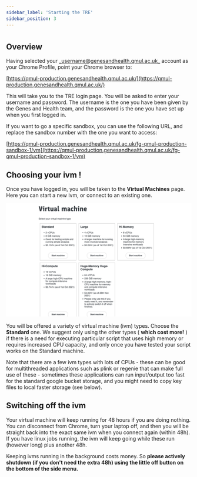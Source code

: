 ```yaml
---
sidebar_label: 'Starting the TRE'
sidebar_position: 3
---
```


# 

## **Overview**

Having selected your [_username@genesandhealth.qmul.ac.uk_](mailto:username@genesandhealth.qmul.ac.uk) account as your Chrome Profile, point your Chrome browser to:

[https://qmul-production.genesandhealth.qmul.ac.uk/](https://qmul-production.genesandhealth.qmul.ac.uk/)

This will take you to the TRE login page. You will be asked to enter your username and password. The username is the one you have been given by the Genes and Health team, and the password is the one you have set up when you first logged in.

If you want to go a specific sandbox, you can use the following URL, and replace the sandbox number with the one you want to access:

[https://qmul-production.genesandhealth.qmul.ac.uk/fg-qmul-production-sandbox-1/vm](https://qmul-production.genesandhealth.qmul.ac.uk/fg-qmul-production-sandbox-1/vm)

## Choosing your ivm !

Once you have logged in, you will be taken to the **Virtual Machines** page. Here you can start a new ivm, or connect to an existing one.

![IVM](images/ivm.png)

You will be offered a variety of virtual machine (ivm) types. Choose the **Standard** one. We suggest only using the other types ( **which cost more!** ) if there is a need for executing particular script that uses high memory or requires increased CPU capacity, and only once you have tested your script works on the Standard machine. 

Note that there are a few ivm types with lots of CPUs - these can be good for multithreaded applications such as plink or regenie that can make full use of these - sometimes these applications can run input/output too fast for the standard google bucket storage, and you might need to copy key files to local faster storage (see below).

## Switching off the ivm

Your virtual machine will keep running for 48 hours if you are doing nothing. You can disconnect from Chrome, turn your laptop off, and then you will be straight back into the exact same ivm when you connect again (within 48h). If you have linux jobs running, the ivm will keep going while these run (however long) plus another 48h.

Keeping ivms running in the background costs money. So **please actively shutdown (if you don't need the extra 48h) using the little off button on the bottom of the side menu.**
